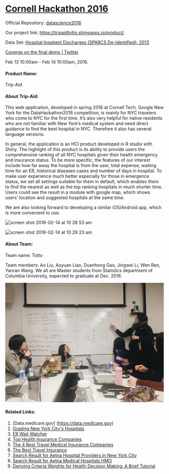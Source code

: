 # [Cornell Hackathon 2016](https://datascience2016.splashthat.com)
Official Repository: [datascience2016](https://github.com/imbenzene/datascience2016)

Our project link: https://tripaidtotto.shinyapps.io/product/

Data Set: [Hospital Inpatient Discharges (SPARCS De-Identified): 2013](https://health.data.ny.gov/Health/Hospital-Inpatient-Discharges-SPARCS-De-Identified/npsr-cm47)

[Coverge on the final demo | Twitter](https://twitter.com/custuart/status/698924000366436352)


Feb 13 10:00am - Feb 14 10:00am, 2016.




#### Product Name:
Trip-Aid


#### About Trip-Aid:
This web application, developed in spring 2016 at Cornell Tech, Google New York for the DataHackathon2016 competition, is mainly for NYC travelers who come to NYC for the first time. It’s also very helpful for native residents who are not familiar with New York’s medical system and need direct guidance to find the best hospital in NYC. Therefore it also has several language versions.

In general, the application is an HCI product developed in R studio with Shiny. The highlight of this product is its ability to provide users the comprehensive ranking of all NYC hospitals given their health emergency and insurance status. 
To be more specific, the features of our interest include how far away the hospital is from the user, total expense, waiting time for an ER, historical diseases cases and number of days in hospital. 
To make user experience much better especially for those in emergence status, we set all settings suitable for them in default, which enables them to find the nearest as well as the top ranking hospitals in much shorter time. 
Users could see the result in a module with google map, which shows users’ location and suggested hospitals at the same time. 

We are also looking forward to developing a similar iOS/Android app, which is more convenient to use.



![screen shot 2016-02-14 at 10 28 53 am](https://cloud.githubusercontent.com/assets/3372200/13034524/e289bd8e-d305-11e5-8d5a-93be74f590df.jpg)



![screen shot 2016-02-14 at 10 29 23 am](https://cloud.githubusercontent.com/assets/3372200/13034525/e28a4042-d305-11e5-919a-21842184206b.jpg)



#### About Team:
Team name: Totto

Team members: Ao Liu, Aoyuan Liao, Duanhong Gao, Jingwei Li, Wen Ren, Yanran Wang. We all are Master students from Statistics department of Columbia University, expected to graduate at Dec. 2016.

![Group Members](https://github.com/lleiou/Cornell-Hackathon-2016/blob/master/IMG_3455.JPG)


#### Related Links:
1.  [Data.medicare.gov] (https://data.medicare.gov)
2.  [Grading New York City's Hospitals](http://public.thenewyorkworld.com/public/2012/oct/nyw-hospital-satisfaction/index.php)
3.  [ER Wait Watcher](https://projects.propublica.org/emergency/state/NY)
4.  [Top Health Insurance Companies](http://health.usnews.com/health-news/health-insurance/articles/2013/12/16/top-health-insurance-companies)
5.  [The 4 Best Travel Medical Insurance Companies](http://www.reviews.com/travel-insurance/medical/)
6.  [The Best Travel Insurance](http://www.reviews.com/travel-insurance/)
7.  [Search Result for Aetna Hospital Providers in New York City](http://www.aetna.com/dse/search?site_id=docfind&langpref=en&tabKey=tab1#markPage=clickedPagination&whyPressed=geo&searchQuery=Hospitals&searchTypeMainTypeAhead=&searchTypeThrCol=byProvType&mainTypeAheadSelectionVal=&thrdColSelectedVal=Hospitals&aetnaId=&Quicklastname=&Quickfirstname=&QuickZipcode=10110&QuickCoordinates=40.7414%2C-73.99030000000002&quickCategoryCode=&QuickGeoType=city&geoSearch=New%20York%20City%2C%20New%20York&geoMainTypeAheadLastQuickSelectedVal=New%20York%20City%2C%20New%20York&geoBoxSearch=true&stateCode=&quickSearchTerm=&classificationLimit=&pcpSearchIndicator=&specSearchIndicator=&suppressFASTDocCall=true&linkwithoutplan=&publicPlan=NYHMO&displayPlan=Healthy%20New%20York%20HMO&zip=&filterValues=&pagination=0&radius=15&lastPageTravVal=&sendZipLimitInd=&site_id=docfind&sortOrder=&ioeqSelectionInd=&ioe_qType=&switchForStatePlanSelectionPopUp=&actualDisplayTerm=Hospitals&withinMilesVal=15)
8.  [Search Result for Aetna Medical Hospitals HMO](http://www.aetna.com/docfind/provSummarySearch.do?dspec_spec_prctc_cd=&langpref=en&search_cat=hospitals&ioq_hospital_name=&zipDecoderFlag=N&servReqIpa=GROUPIPACAL&facilities_spec_prctc_cd=&sortOrder=ASC&hospital_name=&dpcp_pcp_prctc_cd=&button_flag=S&labs_spec_prctc_cd=&spec_spec_prctc_cd=&psid=null&sortBy=dist&flagHospFlow=H&labs_individual=&miles=5&tabKey=tab1&prov_country=usa&prefilledProductCode=&provider_category=hospitals&product=MHMO%7CHMO&y=20&pharmacy_pharmacy_name=&x=74&flagUpdateFlow=&ioe_hospital_name=&planFamily=&physBhp_spec_prctc_cd=&iqSpec_spec_prctc_cd=&geo1=county&site_id=advplans&county=NEW+YORK&columnClick=N&pharmacy_spec_prctc_cd=&ieSpec_spec_prctc_cd=&zipcode=10027&facilities_individual=&opp_individual=&prefilledPlan=&state=NY&pcp_spec_prctc_cd=&lastProvRowTab2=0&lastProvRow=0)
9.  [Deriving Criteria Weights for Health Decision Making: A Brief Tutorial](http://www.academia.edu/741169/Deriving_Criteria_Weights_for_Health_Decision_Making_A_Brief_Tutorial)

